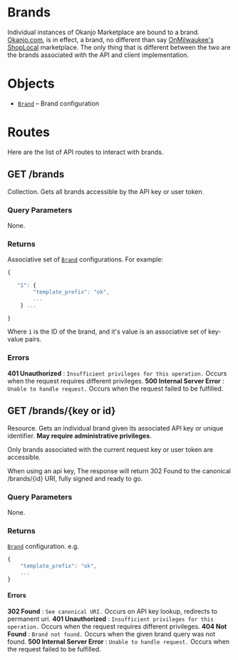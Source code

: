 
# Brands

Individual instances of Okanjo Marketplace are bound to a brand. [Okanjo.com](https://okanjo.com), is in effect, a brand, no different than
say [OnMilwaukee's ShopLocal](https://shoplocal.onmilwaukee.com) marketplace. The only thing that is different between
the two are the brands associated with the API and client implementation.

# Objects

* [`Brand`](Objects.html#Brand) – Brand configuration


# Routes

Here are the list of API routes to interact with brands.

## GET /brands

Collection. Gets all brands accessible by the API key or user token.

### Query Parameters

None.

### Returns

Associative set of [`Brand`](Objects.html#Brand) configurations. For example:

```js
{

   "1": {
        "template_prefix": "ok",
        ...
    } ...

}
```

Where `1` is the ID of the brand, and it's value is an associative set of key-value pairs.

### Errors

**401 Unauthorized**
:   `Insufficient privileges for this operation.`  Occurs when the request requires different privileges.
**500 Internal Server Error**
:   `Unable to handle request.`  Occurs when the request failed to be fulfilled.



## GET /brands/{key or id}

Resource. Gets an individual brand given its associated API key or unique identifier. **May require administrative privileges**.

Only brands associated with the current request key or user token are accessible.

When using an api key, The response will return 302 Found to the canonical /brands/{id} URI, fully signed and ready to go.

### Query Parameters

None.

### Returns

[`Brand`](Objects.html#Brand) configuration. e.g.

```js
{
    "template_prefix": "ok",
    ...
}
```


#### Errors

**302 Found**
:   `See canonical URI.` Occurs on API key lookup, redirects to permanent uri.
**401 Unauthorized**
:   `Insufficient privileges for this operation.` Occurs when the request requires different privileges.
**404 Not Found**
:   `Brand not found.` Occurs when the given brand query was not found.
**500 Internal Server Error**
:   `Unable to handle request.`  Occurs when the request failed to be fulfilled.
